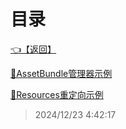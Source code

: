 # 目录  


[👈【返回】](/--Catalog--/Unity笔记/--Catalog--Unity笔记)  


[📜AssetBundle管理器示例](/Unity笔记/Unity热更新和AB包/AssetBundle管理器示例)  

[📜Resources重定向示例](/Unity笔记/Unity热更新和AB包/Resources重定向示例)  







> 2024/12/23 4:42:17
